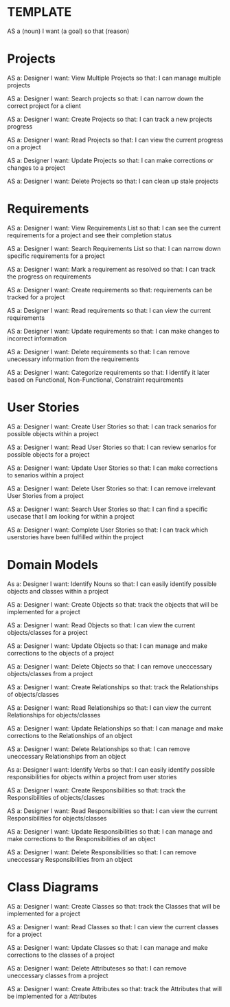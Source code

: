 # TEMPLATE
AS a (noun) 
I want (a goal) 
so that (reason)


# Projects

AS a: Designer
I want: View Multiple Projects
so that: I can manage multiple projects

AS a: Designer
I want: Search projects
so that: I can narrow down the correct project for a client

AS a: Designer
I want: Create Projects
so that: I can track a new projects progress

AS a: Designer
I want: Read Projects
so that: I can view the current progress on a project

AS a: Designer
I want: Update Projects
so that: I can make corrections or changes to a project

AS a: Designer
I want: Delete Projects
so that: I can clean up stale projects

# Requirements

AS a: Designer
I want: View Requirements List
so that: I can see the current requirements for a project and see their completion status

AS a: Designer
I want: Search Requirements List
so that: I can narrow down specific requirements for a project

AS a: Designer
I want: Mark a requirement as resolved
so that: I can track the progress on requirements

AS a: Designer
I want: Create requirements 
so that: requirements can be tracked for a project

AS a: Designer
I want: Read requirements
so that: I can view the current requirements

AS a: Designer
I want: Update requirements
so that: I can make changes to incorrect information

AS a: Designer
I want: Delete requirements
so that: I can remove unecessary information from the requirements

AS a: Designer
I want: Categorize requirements
so that: I identify it later based on Functional, Non-Functional, Constraint requirements

# User Stories

AS a: Designer
I want: Create User Stories
so that: I can track senarios for possible objects within a project

AS a: Designer
I want: Read User Stories
so that: I can review senarios for possible objects for a project

AS a: Designer
I want: Update User Stories
so that: I can make corrections to senarios within a project

AS a: Designer
I want: Delete User Stories
so that: I can remove irrelevant User Stories from a project

AS a: Designer
I want: Search User Stories
so that: I can find a specific usecase that I am looking for within a project

AS a: Designer
I want: Complete User Stories
so that: I can track which userstories have been fulfilled within the project

# Domain Models

As a: Designer
I want: Identify Nouns
so that: I can easily identify possible objects and classes within a project

AS a: Designer
I want: Create Objects
so that: track the objects that will be implemented for a project

AS a: Designer
I want: Read Objects
so that:  I can view the current objects/classes for a project

AS a: Designer
I want: Update Objects
so that:  I can manage and make corrections to the objects of a project

AS a: Designer
I want: Delete Objects
so that:  I can remove uneccessary objects/classes from a project

AS a: Designer
I want: Create Relationships
so that: track the Relationships of objects/classes

AS a: Designer
I want: Read Relationships
so that:  I can view the current Relationships for objects/classes

AS a: Designer
I want: Update Relationships
so that:  I can manage and make corrections to the Relationships of an object

AS a: Designer
I want: Delete Relationships
so that:  I can remove uneccessary Relationships from an object

As a: Designer
I want: Identify Verbs
so that: I can easily identify possible responsibilities for objects within a project from user stories

AS a: Designer
I want: Create Responsibilities
so that: track the Responsibilities of objects/classes

AS a: Designer
I want: Read Responsibilities
so that:  I can view the current Responsibilities for objects/classes

AS a: Designer
I want: Update Responsibilities
so that:  I can manage and make corrections to the Responsibilities of an object

AS a: Designer
I want: Delete Responsibilities
so that:  I can remove uneccessary Responsibilities from an object

# Class Diagrams

AS a: Designer
I want: Create Classes
so that: track the Classes that will be implemented for a project

AS a: Designer
I want: Read Classes
so that:  I can view the current classes for a project

AS a: Designer
I want: Update Classes
so that:  I can manage and make corrections to the classes of a project

AS a: Designer
I want: Delete Attributeses
so that:  I can remove uneccessary classes from a project

AS a: Designer
I want: Create Attributes
so that: track the Attributes that will be implemented for a Attributes
